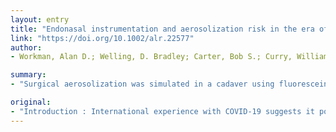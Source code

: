 ```yaml
---
layout: entry
title: "Endonasal instrumentation and aerosolization risk in the era of COVID-19: simulation, literature review, and proposed mitigation strategies"
link: "https://doi.org/10.1002/alr.22577"
author:
- Workman, Alan D.; Welling, D. Bradley; Carter, Bob S.; Curry, William T.; Holbrook, Eric H.; Gray, Stacey T.; Scangas, George A.; Bleier, Benjamin S.

summary:
- "Surgical aerosolization was simulated in a cadaver using fluorescein solution (0.2mg/10ml) and quantified using a blue-light filter and digital image processing. Outpatient sneeze event generated maximum aerosol distribution at 30cm. Cold surgical instrumentation and microdebrider use did not generate detectable aerosols. In the outpatient setting, use of a barrier significantly reduces aerosol spread."

original:
- "Introduction : International experience with COVID-19 suggests it poses a significant risk of infectious transmission to skull base surgeons, due to high nasal viral titers and the unknown potential for aerosol generation during endonasal instrumentation. The purpose of this study was to simulate aerosolization events over a range of endoscopic procedures to gain an evidence-based??aerosol??risk assessment. Methods : Aerosolization was simulated in a cadaver using fluorescein solution (0.2mg/10ml) and quantified using a blue-light filter and digital image processing. Outpatient sneezing during endoscopy was simulated using an intranasal atomizer in the presence or absence of intact and modified surgical mask barriers. Surgical aerosolization was simulated during non-powered instrumentation, suction microdebrider, and high-speed drilling following nasal fluorescein application. Results : Among the outpatient conditions, a simulated sneeze event generated maximal aerosol distribution at 30cm extending to 66cm. Both an intact surgical mask and a modified VENT mask (which enables endoscopy) eliminated all detectable aerosol spread. Among the surgical conditions, cold instrumentation and microdebrider use did not generate detectable aerosols. Conversely, use of a high-speed drill produced significant aerosol contamination in all tested conditions. Conclusion : We confirm that aerosolization presents a??risk to the endonasal??skull base surgeon. In the outpatient setting, use of a barrier significantly reduces aerosol spread. Cold surgical instrumentation and microdebrider use pose significantly less??aerosolization??risk than a high-speed drill. Procedures requiring drill use should carry a special designation as an ?Aerosol Generating Surgery? to convey this unique risk, and??support??the need for protective??PPE. This article is protected by copyright. All rights reserved"
---
```


